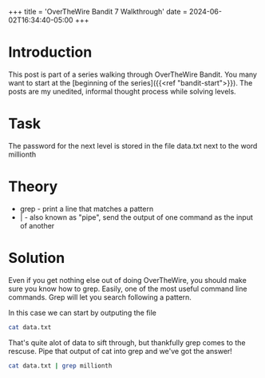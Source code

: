 +++
title = 'OverTheWire Bandit 7 Walkthrough'
date = 2024-06-02T16:34:40-05:00
+++

# Introduction
This post is part of a series walking through OverTheWire Bandit.  You many want to start at the [beginning of the series]({{<ref "bandit-start">}}).  The posts are my unedited, informal thought process while solving levels. 

# Task
The password for the next level is stored in the file data.txt next to the word millionth

# Theory
- grep - print a line that matches a pattern
- | - also known as "pipe", send the output of one command as the input of another

# Solution
Even if you get nothing else out of doing OverTheWire, you should make sure you know how to grep.  Easily, one of the most useful command line commands.  Grep will let you search following a pattern.

In this case we can start by outputing the file
```bash 
cat data.txt
```

That's quite alot of data to sift through, but thankfully grep comes to the rescuse.  Pipe that output of cat into grep and we've got the answer!

```bash
cat data.txt | grep millionth
```